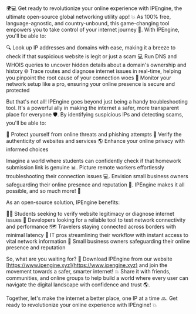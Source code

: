 🌍💻 Get ready to revolutionize your online experience with IPEngine, the ultimate open-source global networking utility app! 💥 As 100% free, language-agnostic, and country-unbound, this game-changing tool empowers you to take control of your internet journey 🚀. With IPEngine, you'll be able to:

🔍 Look up IP addresses and domains with ease, making it a breeze to check if that suspicious website is legit or just a scam
💻 Run DNS and WHOIS queries to uncover hidden details about a domain's ownership and history
🌐 Trace routes and diagnose internet issues in real-time, helping you pinpoint the root cause of your connection woes
📡 Monitor your network setup like a pro, ensuring your online presence is secure and protected

But that's not all! IPEngine goes beyond just being a handy troubleshooting tool. It's a powerful ally in making the internet a safer, more transparent place for everyone 🛡️. By identifying suspicious IPs and detecting scams, you'll be able to:

🚨 Protect yourself from online threats and phishing attempts
💸 Verify the authenticity of websites and services
🌎 Enhance your online privacy with informed choices

Imagine a world where students can confidently check if that homework submission link is genuine 📊. Picture remote workers effortlessly troubleshooting their connection issues 💻. Envision small business owners safeguarding their online presence and reputation 🏢. IPEngine makes it all possible, and so much more! 🌈

As an open-source solution, IPEngine benefits:

👨‍🎓 Students seeking to verify website legitimacy or diagnose internet issues
🔧 Developers looking for a reliable tool to test network connectivity and performance
🗺️ Travelers staying connected across borders with minimal latency
💼 IT pros streamlining their workflow with instant access to vital network information
🏢 Small business owners safeguarding their online presence and reputation

So, what are you waiting for? 🎉 Download IPEngine from our website [https://www.ipengine.xyz](https://www.ipengine.xyz) and join the movement towards a safer, smarter internet! 💥 Share it with friends, communities, and online groups to help build a world where every user can navigate the digital landscape with confidence and trust 🌎.

Together, let's make the internet a better place, one IP at a time 🔜. Get ready to revolutionize your online experience with IPEngine! 💥